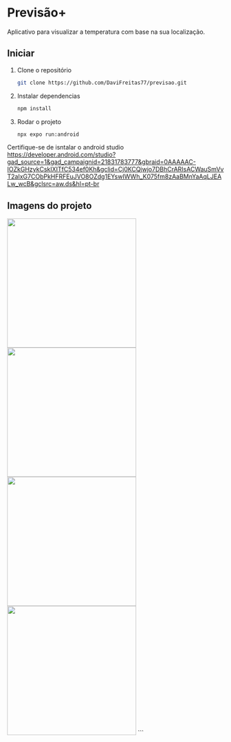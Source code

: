 # Previsão+

Aplicativo para visualizar a temperatura com base na sua localização.

## Iniciar

1. Clone o repositório

   ```bash
   git clone https://github.com/DaviFreitas77/previsao.git
   ```

2. Instalar dependencias

   ```bash
   npm install
   ```
2. Rodar o projeto

   ```bash
   npx expo run:android
   ```

Certifique-se de isntalar o android studio https://developer.android.com/studio?gad_source=1&gad_campaignid=21831783777&gbraid=0AAAAAC-IOZkGHzykCskIXITfC534ef0Kh&gclid=Cj0KCQjwjo7DBhCrARIsACWauSmVvT2aIxG7CObPkHFRFEuJVO8OZdg1EYswIWWh_K075fm8zAaBMnYaAqLJEALw_wcB&gclsrc=aw.ds&hl=pt-br


## Imagens do projeto


<img src="https://github.com/user-attachments/assets/47b2ce2f-bb44-4d61-81d5-153f2e30d7b2" width="300" /> <img src="https://github.com/user-attachments/assets/1aeed87c-75cc-4ee7-b8d1-5b30a4b612ea" width="300" /> <img src="https://github.com/user-attachments/assets/e05dd822-7798-4e0d-bf46-5e1eddd80018" width="300" /> <img src="https://github.com/user-attachments/assets/685e0660-be4e-4b63-8e62-cf7e3077e853" width="300" /> ```
